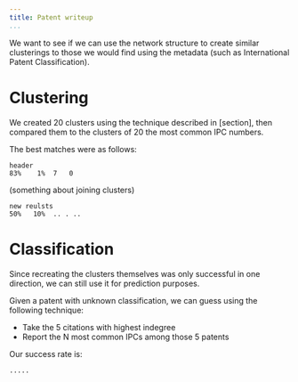 ```yaml
---
title: Patent writeup
...
```


We want to see if we can use the network structure to create similar
clusterings to those we would find using the metadata (such as International
Patent Classification).

# Clustering

We created 20 clusters using the technique described in [section], then
compared them to the clusters of 20 the most common IPC numbers.

The best matches were as follows:

    header
    83%    1%  7   0

(something about joining clusters)

    new reulsts
    50%   10%  .. . ..

# Classification

Since recreating the clusters themselves was only successful in one direction,
we can still use it for prediction purposes.

Given a patent with unknown classification, we can guess using the following
technique:

-   Take the 5 citations with highest indegree
-   Report the N most common IPCs among those 5 patents

Our success rate is:

    .....
